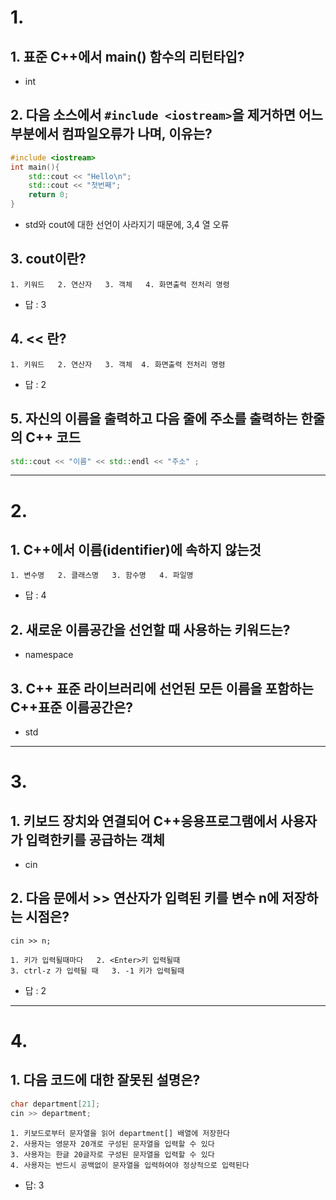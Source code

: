 # 1. 
## 1. 표준 C++에서 main() 함수의 리턴타입?
- int
## 2. 다음 소스에서 `#include <iostream>`을 제거하면 어느부분에서 컴파일오류가 나며, 이유는?
```cpp
#include <iostream>
int main(){
	std::cout << "Hello\n";
	std::cout << "첫번째";
	return 0;
}
```
- std와 cout에 대한 선언이 사라지기 때문에, 3,4 열 오류
## 3. cout이란?
```
1. 키워드   2. 연산자   3. 객체   4. 화면출력 전처리 명령
```
- 답 : 3
## 4. << 란?
```
1. 키워드   2. 연산자   3. 객체  4. 화면출력 전처리 명령
```
- 답 : 2
## 5. 자신의 이름을 출력하고 다음 줄에 주소를 출력하는 한줄의 C++ 코드
```cpp
std::cout << "이름" << std::endl << "주소" ;
```
---
# 2.
##  1. C++에서 이름(identifier)에 속하지 않는것
```
1. 변수명   2. 클래스명   3. 함수명   4. 파일명
```
- 답 : 4
## 2. 새로운 이름공간을 선언할 때 사용하는 키워드는?
- namespace
## 3. C++ 표준 라이브러리에 선언된 모든 이름을 포함하는 C++표준 이름공간은?
- std
---
# 3.
## 1. 키보드 장치와 연결되어 C++응용프로그램에서 사용자가 입력한키를 공급하는 객체
- cin
## 2. 다음 문에서 >> 연산자가 입력된 키를 변수 n에 저장하는 시점은?
```
cin >> n;

1. 키가 입력될때마다   2. <Enter>키 입력될때
3. ctrl-z 가 입력될 때   3. -1 키가 입력될때
```
- 답 : 2
---
# 4.
## 1. 다음 코드에 대한 잘못된 설명은?
```cpp
char department[21];
cin >> department;
```
```
1. 키보드로부터 문자열을 읽어 department[] 배열에 저장한다
2. 사용자는 영문자 20개로 구성된 문자열을 입력할 수 있다
3. 사용자는 한글 20글자로 구성된 문자열을 입력할 수 있다
4. 사용자는 반드시 공백없이 문자열을 입력하여야 정상적으로 입력된다
```
- 답: 3
